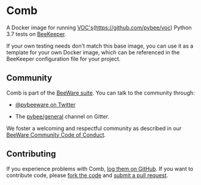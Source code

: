 Comb
====

A Docker image for running [VOC's]()(https://github.com/pybee/voc) Python 3.7 tests on [BeeKeeper](https://github.com/pybee/beekeeper).

If your own testing needs don't match this base image, you can use it as a template for your own Docker image, which can be referenced in the BeeKeeper configuration file for your project.

Community
---------

Comb is part of the [BeeWare suite](http://pybee.org). You can talk to the community through:

* [@pybeeware on Twitter](https://twitter.com/pybeeware)

* The [pybee/general](https://gitter.im/pybee/general) channel on Gitter.

We foster a welcoming and respectful community as described in our [BeeWare Community Code of Conduct](http://pybee.org/community/behavior/).

Contributing
------------

If you experience problems with Comb, [log them on GitHub](https://github.com/pybee/comb/issues). If you want to contribute code, please [fork the code](https://github.com/pybee/comb) and [submit a pull request](https://github.com/pybee/comb/pulls).
